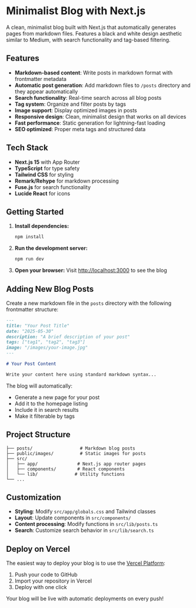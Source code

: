 # Minimalist Blog with Next.js

A clean, minimalist blog built with Next.js that automatically generates pages from markdown files. Features a black and white design aesthetic similar to Medium, with search functionality and tag-based filtering.

## Features

- **Markdown-based content**: Write posts in markdown format with frontmatter metadata
- **Automatic post generation**: Add markdown files to `/posts` directory and they appear automatically
- **Search functionality**: Real-time search across all blog posts
- **Tag system**: Organize and filter posts by tags
- **Image support**: Display optimized images in posts
- **Responsive design**: Clean, minimalist design that works on all devices
- **Fast performance**: Static generation for lightning-fast loading
- **SEO optimized**: Proper meta tags and structured data

## Tech Stack

- **Next.js 15** with App Router
- **TypeScript** for type safety
- **Tailwind CSS** for styling
- **Remark/Rehype** for markdown processing
- **Fuse.js** for search functionality
- **Lucide React** for icons

## Getting Started

1. **Install dependencies:**
   ```bash
   npm install
   ```

2. **Run the development server:**
   ```bash
   npm run dev
   ```

3. **Open your browser:**
   Visit [http://localhost:3000](http://localhost:3000) to see the blog

## Adding New Blog Posts

Create a new markdown file in the `posts` directory with the following frontmatter structure:

```markdown
---
title: "Your Post Title"
date: "2025-05-30"
description: "A brief description of your post"
tags: ["tag1", "tag2", "tag3"]
image: "/images/your-image.jpg"
---

# Your Post Content

Write your content here using standard markdown syntax...
```

The blog will automatically:
- Generate a new page for your post
- Add it to the homepage listing
- Include it in search results
- Make it filterable by tags

## Project Structure

```
├── posts/                  # Markdown blog posts
├── public/images/          # Static images for posts
├── src/
│   ├── app/               # Next.js app router pages
│   ├── components/        # React components
│   └── lib/              # Utility functions
└── ...
```

## Customization

- **Styling**: Modify `src/app/globals.css` and Tailwind classes
- **Layout**: Update components in `src/components/`
- **Content processing**: Modify functions in `src/lib/posts.ts`
- **Search**: Customize search behavior in `src/lib/search.ts`

## Deploy on Vercel

The easiest way to deploy your blog is to use the [Vercel Platform](https://vercel.com/new):

1. Push your code to GitHub
2. Import your repository in Vercel
3. Deploy with one click

Your blog will be live with automatic deployments on every push!

